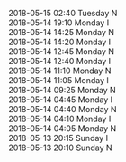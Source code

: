 2018-05-15 02:40 Tuesday  N  
2018-05-14 19:10 Monday  I  
2018-05-14 14:25 Monday  N  
2018-05-14 14:20 Monday  I  
2018-05-14 12:45 Monday  N  
2018-05-14 12:40 Monday  I  
2018-05-14 11:10 Monday  N  
2018-05-14 11:05 Monday  I  
2018-05-14 09:25 Monday  N  
2018-05-14 04:45 Monday  I  
2018-05-14 04:40 Monday  N  
2018-05-14 04:10 Monday  I  
2018-05-14 04:05 Monday  N  
2018-05-13 20:15 Sunday  I  
2018-05-13 20:10 Sunday  N  
